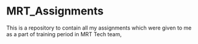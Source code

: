# MRT_Assignments
This is a repository to contain all my assignments which were given to me as a part of training period in MRT Tech team,
